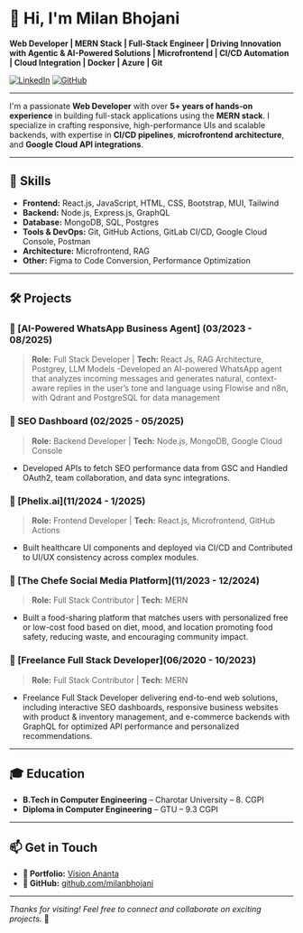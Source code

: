 # 👋 Hi, I'm Milan Bhojani

**Web Developer | MERN Stack | Full-Stack Engineer | Driving Innovation with Agentic & AI-Powered Solutions | Microfrontend | CI/CD Automation | Cloud Integration | Docker | Azure | Git**

[![LinkedIn](https://img.shields.io/badge/-LinkedIn-blue?style=flat-square&logo=linkedin&link=https://linkedin.com/in/milan-bhojani-889777234)](https://linkedin.com/in/milan-bhojani-889777234)
[![GitHub](https://img.shields.io/badge/-GitHub-000?style=flat-square&logo=github&link=https://github.com/milanbhojani)](https://github.com/milanbhojani)

---

I'm a passionate **Web Developer** with over **5+ years of hands-on experience** in building full-stack applications using the **MERN stack**. I specialize in crafting responsive, high-performance UIs and scalable backends, with expertise in **CI/CD pipelines**, **microfrontend architecture**, and **Google Cloud API integrations**.

---

## 🧠 Skills

- **Frontend:** React.js, JavaScript, HTML, CSS, Bootstrap, MUI, Tailwind
- **Backend:** Node.js, Express.js, GraphQL
- **Database:** MongoDB, SQL, Postgres
- **Tools & DevOps:** Git, GitHub Actions, GitLab CI/CD, Google Cloud Console, Postman
- **Architecture:** Microfrontend, RAG
- **Other:** Figma to Code Conversion, Performance Optimization

---

## 🛠️ Projects

### 🔹 [AI-Powered WhatsApp Business Agent] (03/2023 - 08/2025)
> **Role:** Full Stack Developer | **Tech:** React Js, RAG Architecture, Postgrey, LLM Models
-Developed an AI-powered WhatsApp agent that analyzes incoming messages and generates natural, context-aware replies in the user’s tone and language using Flowise and n8n, with Qdrant and PostgreSQL for data management

### 🔹 SEO Dashboard (02/2025 - 05/2025)
> **Role:** Backend Developer | **Tech:** Node.js, MongoDB, Google Cloud Console
- Developed APIs to fetch SEO performance data from GSC and Handled OAuth2, team collaboration, and data sync integrations.

### 🔹 [Phelix.ai](11/2024 - 1/2025)
> **Role:** Frontend Developer | **Tech:** React.js, Microfrontend, GitHub Actions
- Built healthcare UI components and deployed via CI/CD and Contributed to UI/UX consistency across complex modules.
  
### 🔹 [The Chefe Social Media Platform](11/2023 - 12/2024)
> **Role:** Full Stack Contributor | **Tech:** MERN
- Built a food-sharing platform that matches users with personalized free or low-cost food based on diet, mood, and location promoting food safety, reducing waste, and encouraging community impact.

### 🔹 [Freelance Full Stack Developer](06/2020 - 10/2023)
> **Role:** Full Stack Contributor | **Tech:** MERN
- Freelance Full Stack Developer delivering end-to-end web solutions, including interactive SEO dashboards, responsive business websites with product & inventory management, and e-commerce backends with GraphQL for optimized API performance and personalized recommendations.

---

## 🎓 Education

- **B.Tech in Computer Engineering** – Charotar University – 8. CGPI
- **Diploma in Computer Engineering** – GTU – 9.3 CGPI

---

## 📫 Get in Touch

- **🔗 Portfolio:** [Vision Ananta](https://www.visionananta.com/)
- **🔗 GitHub:** [github.com/milanbhojani](https://github.com/milanbhojani)

---

_Thanks for visiting! Feel free to connect and collaborate on exciting projects._ 🚀
